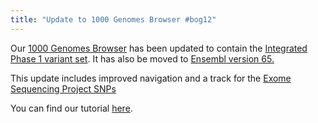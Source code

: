 ```yaml
---
title: "Update to 1000 Genomes Browser #bog12"
---
```

                    
Our [1000 Genomes Browser]({{site.browser_url}}) has been updated to contain the [Integrated Phase 1 variant set](ftp://ftp.1000genomes.ebi.ac.uk/vol1/ftp/release/20110521). It has also be moved to [Ensembl version 65.](http://www.ensembl.org/info/website/news.html?id=65&submit=Go)

This update includes improved navigation and a track for the [Exome Sequencing Project SNPs](https://esp.gs.washington.edu/drupal/)

You can find our tutorial [here](ftp://ftp.1000genomes.ebi.ac.uk/vol1/ftp/technical/browser/1000genomes_browser_main_project_20110521/The_1000_Genomes_Browser_Tutorial.ensembl_65.doc).
